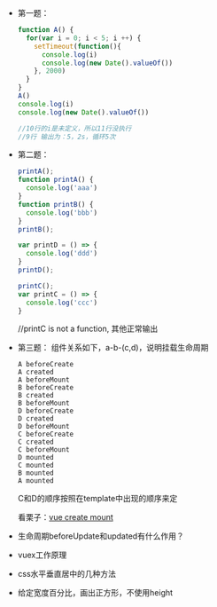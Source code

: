 - 第一题：
  ```js
  function A() {
    for(var i = 0; i < 5; i ++) {
      setTimeout(function(){
        console.log(i)
        console.log(new Date().valueOf())
      }, 2000)
    }
  }
  A()
  console.log(i)
  console.log(new Date().valueOf())

  //10行的i是未定义，所以11行没执行
  //9行 输出为：5，2s，循环5次
  ```

- 第二题：
  ```js
  printA();
  function printA() {
    console.log('aaa')
  }
  function printB() {
    console.log('bbb')
  }
  printB();

  var printD = () => {
    console.log('ddd')
  }
  printD();

  printC();
  var printC = () => {
    console.log('ccc')
  }
  ```
  //printC is not a function, 其他正常输出

- 第三题：
  组件关系如下，a-b-(c,d)，说明挂载生命周期
  ```
  A beforeCreate
  A created
  A beforeMount
  B beforeCreate
  B created
  B beforeMount
  D beforeCreate
  D created
  D beforeMount
  C beforeCreate
  C created
  C beforeMount
  D mounted
  C mounted
  B mounted
  A mounted
  ```
  C和D的顺序按照在template中出现的顺序来定

  看栗子：[vue create mount](https://codepen.io/yj0zhang/pen/KOKyzO)

- 生命周期beforeUpdate和updated有什么作用？

- vuex工作原理

- css水平垂直居中的几种方法

- 给定宽度百分比，画出正方形，不使用height
